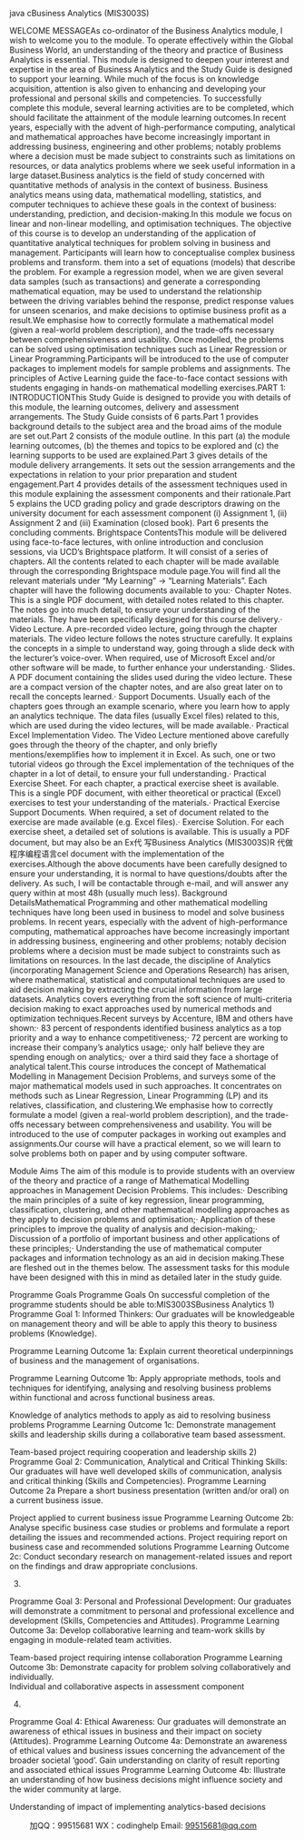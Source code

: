 java cBusiness Analytics (MIS3003S)

WELCOME MESSAGEAs co-ordinator of the Business Analytics module, I wish to welcome you to the module. To operate effectively within the Global Business World, an understanding of the theory and practice of Business Analytics is essential. This module is designed to deepen your interest and expertise in the area of Business Analytics and the Study Guide is designed to support your learning. While much of the focus is on knowledge acquisition, attention is also given to enhancing and developing your professional and personal skills and competencies. To successfully complete this module, several learning activities are to be completed, which should facilitate the attainment of the module learning outcomes.In recent years, especially with the advent of high-performance computing, analytical and mathematical approaches have become increasingly important in addressing business, engineering and other problems; notably problems where a decision must be made subject to constraints such as limitations on resources, or data analytics problems where we seek useful information in a large dataset.Business analytics is the field of study concerned with quantitative methods of analysis in the context of business. Business analytics means using data, mathematical modelling, statistics, and computer techniques to achieve these goals in the context of business: understanding, prediction, and decision-making.In this module we focus on linear and non-linear modelling, and optimisation techniques. The objective of this course is to develop an understanding of the application of quantitative analytical techniques for problem solving in business and management. Participants will learn how to conceptualise complex business problems and transform. them into a set of equations (models) that describe the problem. For example a regression model, when we are given several data samples (such as transactions) and generate a corresponding mathematical equation, may be used to understand the relationship between the driving variables behind the response, predict response values for unseen scenarios, and make decisions to optimise business profit as a result.We emphasise how to correctly formulate a mathematical model (given a real-world problem description), and the trade-offs necessary between comprehensiveness and usability. Once modelled, the problems can be solved using optimisation techniques such as Linear Regression or Linear Programming.Participants will be introduced to the use of computer packages to implement models for sample problems and assignments. The principles of Active Learning   guide the face-to-face contact sessions with students engaging in hands-on mathematical modelling exercises.PART 1: INTRODUCTIONThis Study Guide is designed to provide you with details of this module, the learning outcomes, delivery and assessment arrangements. The Study Guide consists of 6 parts.Part 1   provides background details to the subject area and the broad aims of the module are set out.Part 2   consists of the module outline. In this part (a) the module learning outcomes, (b) the themes and topics to be explored and (c) the learning supports to be used are explained.Part 3   gives details of the module delivery arrangements. It sets out the session arrangements and the expectations in relation to your prior preparation and student engagement.Part 4   provides details of the assessment techniques used in this module explaining the assessment components and their rationale.Part 5   explains the UCD grading policy and grade descriptors drawing on the university document for each assessment component (i) Assignment 1, (ii) Assignment 2 and (iii) Examination (closed book).
Part 6   presents the concluding comments.
Brightspace ContentsThis module will be delivered using face-to-face lectures, with online introduction and conclusion sessions, via UCD’s Brightspace platform. It will consist of a series of chapters. All the contents related to each chapter will be made available through the corresponding Brightspace module page.You will find all the relevant materials under “My Learning” -> “Learning Materials”. Each chapter will have the following documents available to you:·   Chapter Notes. This is a single PDF document, with detailed notes related to this chapter. The notes go into much detail, to ensure your understanding of the materials. They have been specifically designed for this course delivery.·   Video Lecture. A pre-recorded video lecture, going through the chapter materials. The video lecture follows the notes structure carefully. It explains the concepts in a simple to understand way, going through a slide deck with the lecturer’s voice-over. When required, use of Microsoft Excel and/or other software will be made, to further enhance your understanding.·   Slides. A PDF document containing the slides used during the video lecture. These are a compact version of the chapter notes, and are also great later on to recall the concepts learned.·   Support Documents. Usually each of the chapters goes through an example scenario, where you learn how to apply an analytics technique. The data files (usually Excel files) related to this, which are used during the video lectures, will be made available.·   Practical Excel Implementation Video. The Video Lecture mentioned above carefully goes through the theory of the chapter, and only briefly mentions/exemplifies how to implement it in Excel. As such, one or two tutorial videos go through the Excel implementation of the techniques of the chapter in a lot of detail, to ensure your full understanding.·   Practical Exercise Sheet. For each chapter, a practical exercise sheet is available. This is a single PDF document, with either theoretical or practical (Excel) exercises to test your understanding of the materials.·   Practical Exercise Support Documents. When required, a set of document related to the exercise are made available (e.g. Excel files).·   Exercise Solution. For each exercise sheet, a detailed set of solutions is available. This is usually a PDF document, but may also be an Ex代 写Business Analytics (MIS3003S)R
代做程序编程语言cel document with the implementation of the exercises.Although the above documents have been carefully designed to ensure your understanding, it is normal to have questions/doubts after the delivery. As such, I will be contactable through e-mail, and will answer any query within at most 48h (usually much less).
Background DetailsMathematical Programming and other mathematical modelling techniques have long been used in business to model and solve business problems. In recent years, especially with the advent of high-performance computing, mathematical approaches have become increasingly important in addressing business, engineering and other problems; notably decision problems where a decision must be made subject to constraints such as limitations on resources. In the last decade, the discipline of Analytics (incorporating Management Science and Operations Research) has arisen, where mathematical, statistical and computational techniques are used to aid decision making by extracting the crucial information from large datasets. Analytics covers everything from the soft science of multi-criteria decision making to exact approaches used by numerical methods and optimization techniques.Recent surveys by Accenture, IBM and others have shown:·   83 percent of respondents identified business analytics as a top priority and a way to enhance competitiveness;·   72 percent are working to increase their company’s analytics usage;·   only half believe they are spending enough on analytics;·   over a third said they face a shortage of analytical talent.This course introduces the concept of Mathematical Modelling in Management Decision Problems, and surveys some of the major mathematical models used in such approaches. It concentrates on methods such as Linear Regression, Linear Programming (LP) and its relatives, classification, and clustering.We emphasise how to correctly formulate a model (given a real-world problem description), and the trade-offs necessary between comprehensiveness and usability. You will be introduced to the use of computer packages in working out examples and assignments.Our course will have a practical element, so we will learn to solve problems both on paper and by using computer software.

Module Aims The aim of this module is to provide students with an overview of the theory and practice of a range of Mathematical Modelling approaches in Management Decision Problems. This includes:·   Describing the main principles of a suite of key regression, linear programming, classification, clustering, and other mathematical modelling approaches as they apply to decision problems and optimisation;·   Application of these principles to improve the quality of analysis and decision-making;·   Discussion of a portfolio of important business and other applications of these principles;·   Understanding the use of mathematical computer packages and information technology as an aid in decision making.These are fleshed out in the themes below. The assessment tasks for this module have been designed with this in mind as detailed later in the study guide.

Programme Goals
Programme Goals
On successful completion of the programme students should be able to:MIS3003SBusiness Analytics
1)
Programme Goal 1:
Informed Thinkers: Our graduates will be knowledgeable on management theory and will be able to apply this theory to business problems (Knowledge).   
   
   
Programme Learning Outcome 1a:
Explain current theoretical underpinnings of business and the management of organisations.
   
   
Programme Learning Outcome 1b:
Apply appropriate methods, tools and techniques for identifying, analysing and resolving business problems within functional and across functional business areas.
   
Knowledge of analytics methods to apply as aid to resolving business problems
Programme Learning Outcome 1c:
Demonstrate management skills and leadership skills during a collaborative team based assessment. 
   
Team-based project requiring cooperation and leadership skills
2)
Programme Goal 2: 
Communication, Analytical and Critical Thinking Skills: Our graduates will have well developed skills of communication, analysis and critical thinking (Skills and Competencies).
Programme Learning Outcome 2a
Prepare a short business presentation (written and/or oral) on a current business issue.   
   
Project applied to current business issue
Programme Learning Outcome 2b: 
Analyse specific business case studies or problems and formulate a report detailing the issues and recommended actions.
Project requiring report on business case and recommended solutions
Programme Learning Outcome 2c:
Conduct secondary research on management-related issues and report on the findings and draw appropriate conclusions.   
   
   
   
3)
Programme Goal 3: 
Personal and Professional Development: Our graduates will demonstrate a commitment to personal and professional excellence and development (Skills, Competencies and Attitudes).
Programme Learning Outcome 3a:
Develop collaborative learning and team-work skills by engaging in module-related team activities.
   
Team-based project requiring intense collaboration
Programme Learning Outcome 3b:
Demonstrate capacity for problem solving collaboratively and individually.   
Individual and collaborative aspects in assessment component
   
4)
Programme Goal 4: 
Ethical Awareness:    Our graduates will demonstrate an awareness of ethical issues in business and their impact on society (Attitudes).
Programme Learning Outcome 4a:
Demonstrate an awareness of ethical values and business issues concerning the advancement of the broader societal ‘good’.
Gain understanding on clarity of result reporting and associated ethical issues
Programme Learning Outcome 4b:
Illustrate an understanding of how business decisions might influence society and the wider community at large.
   
Understanding of impact of implementing analytics-based decisions



         
加QQ：99515681  WX：codinghelp  Email: 99515681@qq.com
